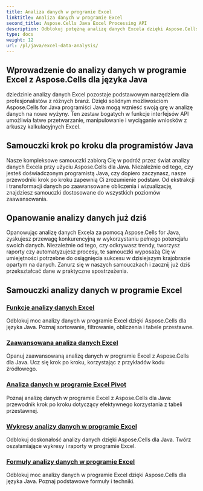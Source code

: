 ```yaml
---
title: Analiza danych w programie Excel
linktitle: Analiza danych w programie Excel
second_title: Aspose.Cells Java Excel Processing API
description: Odblokuj potężną analizę danych Excela dzięki Aspose.Cells dla Java. Poznaj samouczki krok po kroku dla programistów Java. Poznaj wgląd w dane już dziś.
type: docs
weight: 12
url: /pl/java/excel-data-analysis/
---
```


## Wprowadzenie do analizy danych w programie Excel z Aspose.Cells dla języka Java

dziedzinie analizy danych Excel pozostaje podstawowym narzędziem dla profesjonalistów z różnych branż. Dzięki solidnym możliwościom Aspose.Cells for Java programiści Java mogą wznieść swoją grę w analizę danych na nowe wyżyny. Ten zestaw bogatych w funkcje interfejsów API umożliwia łatwe przetwarzanie, manipulowanie i wyciąganie wniosków z arkuszy kalkulacyjnych Excel.

## Samouczki krok po kroku dla programistów Java

Nasze kompleksowe samouczki zabiorą Cię w podróż przez świat analizy danych Excela przy użyciu Aspose.Cells dla Java. Niezależnie od tego, czy jesteś doświadczonym programistą Java, czy dopiero zaczynasz, nasze przewodniki krok po kroku zapewnią Ci zrozumienie podstaw. Od ekstrakcji i transformacji danych po zaawansowane obliczenia i wizualizację, znajdziesz samouczki dostosowane do wszystkich poziomów zaawansowania.

## Opanowanie analizy danych już dziś

Opanowując analizę danych Excela za pomocą Aspose.Cells for Java, zyskujesz przewagę konkurencyjną w wykorzystaniu pełnego potencjału swoich danych. Niezależnie od tego, czy odkrywasz trendy, tworzysz raporty czy automatyzujesz procesy, te samouczki wyposażą Cię w umiejętności potrzebne do osiągnięcia sukcesu w dzisiejszym krajobrazie opartym na danych. Zanurz się w naszych samouczkach i zacznij już dziś przekształcać dane w praktyczne spostrzeżenia.

## Samouczki analizy danych w programie Excel
### [Funkcje analizy danych Excel](./data-analysis-functions-excel/)
Odblokuj moc analizy danych w programie Excel dzięki Aspose.Cells dla języka Java. Poznaj sortowanie, filtrowanie, obliczenia i tabele przestawne.
### [Zaawansowana analiza danych Excel](./advanced-data-analysis-excel/)
Opanuj zaawansowaną analizę danych w programie Excel z Aspose.Cells dla Java. Ucz się krok po kroku, korzystając z przykładów kodu źródłowego.
### [Analiza danych w programie Excel Pivot](./data-analysis-excel-pivot/)
Poznaj analizę danych w programie Excel z Aspose.Cells dla Java: przewodnik krok po kroku dotyczący efektywnego korzystania z tabeli przestawnej.
### [Wykresy analizy danych w programie Excel](./data-analysis-excel-charts/)
Odblokuj doskonałość analizy danych dzięki Aspose.Cells dla Java. Twórz oszałamiające wykresy i raporty w programie Excel.
### [Formuły analizy danych w programie Excel](./data-analysis-excel-formulas/)
Odblokuj moc analizy danych w programie Excel dzięki Aspose.Cells dla języka Java. Poznaj podstawowe formuły i techniki.